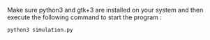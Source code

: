 Make sure python3 and gtk+3 are installed on your system and then execute the following command to start the program :

    python3 simulation.py
